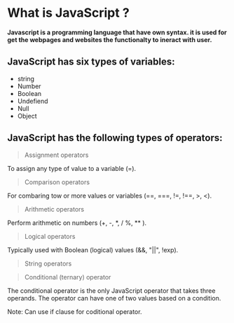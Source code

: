 # What is JavaScript ?

**Javascript is a programming language that have own syntax. it is used for get the webpages and websites the functionalty to ineract with user.**

## JavaScript has six types of variables: 

- string
- Number
- Boolean
- Undefiend
- Null
- Object


## JavaScript has the following types of operators:

> Assignment operators 

To assign any type of value to a variable (=).

>Comparison operators

For combaring tow or more values or variables (==, ===, !=, !==, >, <).

>Arithmetic operators

Perform arithmetic on numbers (+, -, *, / %, ** ).

> Logical operators

Typically used with Boolean (logical) values (&&, "||", !exp).

> String operators

> Conditional (ternary) operator

The conditional operator is the only JavaScript operator that takes three operands. The operator can have one of two values based on a condition.

Note: Can use if clause for coditional operator.

 
